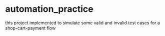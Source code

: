 # automation_practice
this project implemented to simulate some valid and invalid test cases for a shop-cart-payment flow
